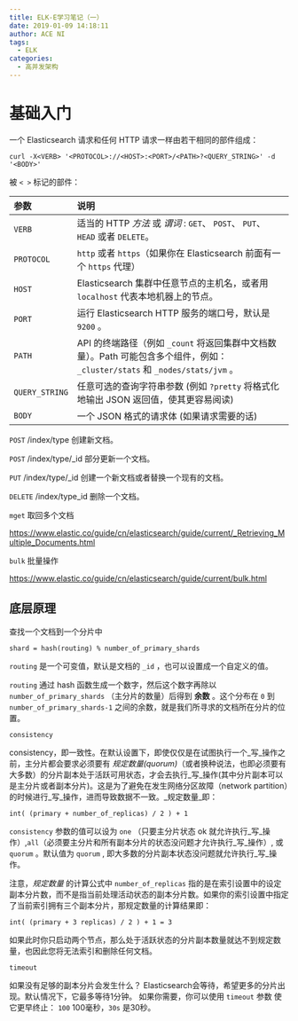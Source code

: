 ```yaml
---
title: ELK-E学习笔记（一）
date: 2019-01-09 14:18:11
author: ACE NI
tags:
  - ELK
categories:
  - 高并发架构
---
```


# 基础入门

一个 Elasticsearch 请求和任何 HTTP 请求一样由若干相同的部件组成：

```
curl -X<VERB> '<PROTOCOL>://<HOST>:<PORT>/<PATH>?<QUERY_STRING>' -d '<BODY>'
```

被 `< >` 标记的部件：

| 参数           | 说明                                                         |
| :------------- | :----------------------------------------------------------- |
| `VERB`         | 适当的 HTTP *方法* 或 *谓词* : `GET`、 `POST`、 `PUT`、 `HEAD` 或者 `DELETE`。 |
| `PROTOCOL`     | `http` 或者 `https`（如果你在 Elasticsearch 前面有一个 `https` 代理） |
| `HOST`         | Elasticsearch 集群中任意节点的主机名，或者用 `localhost` 代表本地机器上的节点。 |
| `PORT`         | 运行 Elasticsearch HTTP 服务的端口号，默认是 `9200` 。       |
| `PATH`         | API 的终端路径（例如 `_count` 将返回集群中文档数量）。Path 可能包含多个组件，例如：`_cluster/stats` 和 `_nodes/stats/jvm` 。 |
| `QUERY_STRING` | 任意可选的查询字符串参数 (例如 `?pretty` 将格式化地输出 JSON 返回值，使其更容易阅读) |
| `BODY`         | 一个 JSON 格式的请求体 (如果请求需要的话)                    |

<!--more-->

`POST`  /index/type    创建新文档。

`POST` /index/type/_id  部分更新一个文档。

`PUT` /index/type/_id   创建一个新文档或者替换一个现有的文档。

`DELETE` /index/type_id  删除一个文档。

`mget`   取回多个文档 

https://www.elastic.co/guide/cn/elasticsearch/guide/current/_Retrieving_Multiple_Documents.html

`bulk`  批量操作

https://www.elastic.co/guide/cn/elasticsearch/guide/current/bulk.html

## 底层原理

查找一个文档到一个分片中

`shard = hash(routing) % number_of_primary_shards`

`routing` 是一个可变值，默认是文档的 `_id` ，也可以设置成一个自定义的值。

`routing` 通过 hash 函数生成一个数字，然后这个数字再除以 `number_of_primary_shards` （主分片的数量）后得到 **余数** 。这个分布在 `0` 到 `number_of_primary_shards-1` 之间的余数，就是我们所寻求的文档所在分片的位置。

`consistency`

consistency，即一致性。在默认设置下，即使仅仅是在试图执行一个_写_操作之前，主分片都会要求必须要有 _规定数量(quorum)_（或者换种说法，也即必须要有大多数）的分片副本处于活跃可用状态，才会去执行_写_操作(其中分片副本可以是主分片或者副本分片)。这是为了避免在发生网络分区故障（network partition）的时候进行_写_操作，进而导致数据不一致。_规定数量_即：

`int( (primary + number_of_replicas) / 2 ) + 1`

`consistency` 参数的值可以设为 `one` （只要主分片状态 ok 就允许执行_写_操作）,`all`（必须要主分片和所有副本分片的状态没问题才允许执行_写_操作）, 或 `quorum` 。默认值为 `quorum` , 即大多数的分片副本状态没问题就允许执行_写_操作。

注意，*规定数量* 的计算公式中 `number_of_replicas` 指的是在索引设置中的设定副本分片数，而不是指当前处理活动状态的副本分片数。如果你的索引设置中指定了当前索引拥有三个副本分片，那规定数量的计算结果即：

`int( (primary + 3 replicas) / 2 ) + 1 = 3`

如果此时你只启动两个节点，那么处于活跃状态的分片副本数量就达不到规定数量，也因此您将无法索引和删除任何文档。

`timeout`

如果没有足够的副本分片会发生什么？ Elasticsearch会等待，希望更多的分片出现。默认情况下，它最多等待1分钟。 如果你需要，你可以使用 `timeout` 参数 使它更早终止： `100` 100毫秒，`30s` 是30秒。









